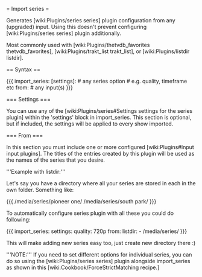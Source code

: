 = Import series =

Generates [wiki:Plugins/series series] plugin configuration from any (upgraded) input. Using this doesn't prevent configuring [wiki:Plugins/series series] plugin additionally. 

Most commonly used with [wiki:Plugins/thetvdb_favorites thetvdb_favorites], [wiki:Plugins/trakt_list trakt_list], or [wiki:Plugins/listdir listdir].

== Syntax ==

{{{
import_series:
  [settings]:
    # any series option
    # e.g. quality, timeframe etc
  from:
    # any input(s)
}}}

=== Settings ===

You can use any of the [wiki:Plugins/series#Settings settings for the series plugin] within the 'settings' block in import_series. This section is optional, but if included, the settings will be applied to every show imported.

=== From ===

In this section you must include one or more configured [wiki:Plugins#Input input plugins]. The titles of the entries created by this plugin will be used as the names of the series that you desire.


'''Example with listdir:'''

Let's say you have a directory where all your series are stored in each in the own folder. Something like:

{{{
/media/series/pioneer one/
/media/series/south park/
}}}

To automatically configure series plugin with all these you could do following:

{{{
import_series:
  settings:
    quality: 720p
  from:
    listdir:
      - /media/series/
}}}

This will make adding new series easy too, just create new directory there :)

'''NOTE:''' If you need to set different options for individual series, you can do so using the [wiki:Plugins/series series] plugin alongside import_series as shown in this [wiki:Cookbook/ForceStrictMatching recipe.]